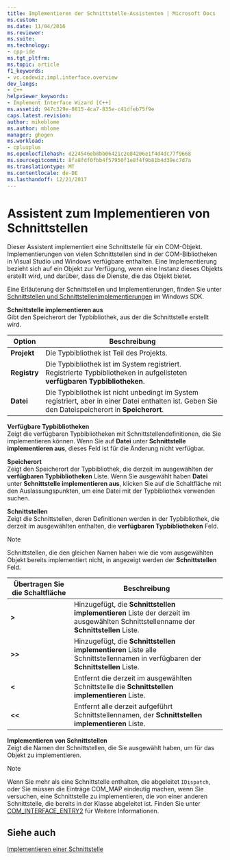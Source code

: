 ```yaml
---
title: Implementieren der Schnittstelle-Assistenten | Microsoft Docs
ms.custom: 
ms.date: 11/04/2016
ms.reviewer: 
ms.suite: 
ms.technology:
- cpp-ide
ms.tgt_pltfrm: 
ms.topic: article
f1_keywords:
- vc.codewiz.impl.interface.overview
dev_langs:
- C++
helpviewer_keywords:
- Implement Interface Wizard [C++]
ms.assetid: 947c329e-0815-4ca7-835e-c41dfeb75f9e
caps.latest.revision: 
author: mikeblome
ms.author: mblome
manager: ghogen
ms.workload:
- cplusplus
ms.openlocfilehash: d224546eb8bb06421c2e84206e1f4d4dc77f9668
ms.sourcegitcommit: 8fa8fdf0fbb4f57950f1e8f4f9b81b4d39ec7d7a
ms.translationtype: MT
ms.contentlocale: de-DE
ms.lasthandoff: 12/21/2017
---
```

# <a name="implement-interface-wizard"></a>Assistent zum Implementieren von Schnittstellen
Dieser Assistent implementiert eine Schnittstelle für ein COM-Objekt. Implementierungen von vielen Schnittstellen sind in der COM-Bibliotheken in Visual Studio und Windows verfügbare enthalten. Eine Implementierung bezieht sich auf ein Objekt zur Verfügung, wenn eine Instanz dieses Objekts erstellt wird, und darüber, dass die Dienste, die das Objekt bietet.  
  
 Eine Erläuterung der Schnittstellen und Implementierungen, finden Sie unter [Schnittstellen und Schnittstellenimplementierungen](http://msdn.microsoft.com/library/windows/desktop/ms694356) im Windows SDK.  
  
 **Schnittstelle implementieren aus**  
 Gibt den Speicherort der Typbibliothek, aus der die Schnittstelle erstellt wird.  
  
|Option|Beschreibung|  
|------------|-----------------|  
|**Projekt**|Die Typbibliothek ist Teil des Projekts.|  
|**Registry**|Die Typbibliothek ist im System registriert. Registrierte Typbibliotheken in aufgelisteten **verfügbaren Typbibliotheken**.|  
|**Datei**|Die Typbibliothek ist nicht unbedingt im System registriert, aber in einer Datei enthalten ist. Geben Sie den Dateispeicherort in **Speicherort**.|  
  
 **Verfügbare Typbibliotheken**  
 Zeigt die verfügbaren Typbibliotheken mit Schnittstellendefinitionen, die Sie implementieren können. Wenn Sie auf **Datei** unter **Schnittstelle implementieren aus**, dieses Feld ist für die Änderung nicht verfügbar.  
  
 **Speicherort**  
 Zeigt den Speicherort der Typbibliothek, die derzeit im ausgewählten der **verfügbaren Typbibliotheken** Liste. Wenn Sie ausgewählt haben **Datei** unter **Schnittstelle implementieren aus**, klicken Sie auf die Schaltfläche mit den Auslassungspunkten, um eine Datei mit der Typbibliothek verwenden suchen.  
  
 **Schnittstellen**  
 Zeigt die Schnittstellen, deren Definitionen werden in der Typbibliothek, die derzeit im ausgewählten enthalten, die **verfügbaren Typbibliotheken** Feld.  
  
> [!NOTE]
>  Schnittstellen, die den gleichen Namen haben wie die vom ausgewählten Objekt bereits implementiert nicht, in angezeigt werden der **Schnittstellen** Feld.  
  
|Übertragen Sie die Schaltfläche|Beschreibung|  
|---------------------|-----------------|  
|**>**|Hinzugefügt, die **Schnittstellen implementieren** Liste der derzeit im ausgewählten Schnittstellenname der **Schnittstellen** Liste.|  
|**>>**|Hinzugefügt, die **Schnittstellen implementieren** Liste alle Schnittstellennamen in verfügbaren der **Schnittstellen** Liste.|  
|**<**|Entfernt die derzeit im ausgewählten Schnittstelle die **Schnittstellen implementieren** Liste.|  
|**<\<**|Entfernt alle derzeit aufgeführt Schnittstellennamen, der **Schnittstellen implementieren** Liste.|  
  
 **Implementieren von Schnittstellen**  
 Zeigt die Namen der Schnittstellen, die Sie ausgewählt haben, um für das Objekt zu implementieren.  
  
> [!NOTE]
>  Wenn Sie mehr als eine Schnittstelle enthalten, die abgeleitet `IDispatch`, oder Sie müssen die Einträge COM_MAP eindeutig machen, wenn Sie versuchen, eine Schnittstelle zu implementieren, die von einer anderen Schnittstelle, die bereits in der Klasse abgeleitet ist. Finden Sie unter [COM_INTERFACE_ENTRY2](../atl/reference/com-interface-entry-macros.md#com_interface_entry2) für Weitere Informationen.  
  
## <a name="see-also"></a>Siehe auch  
 [Implementieren einer Schnittstelle](../ide/implementing-an-interface-visual-cpp.md)